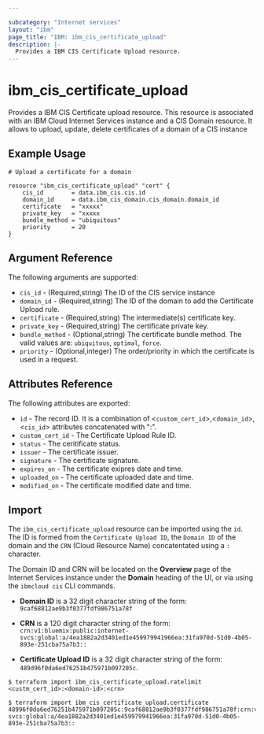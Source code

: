 ```yaml
---

subcategory: "Internet services"
layout: "ibm"
page_title: "IBM: ibm_cis_certificate_upload"
description: |-
  Provides a IBM CIS Certificate Upload resource.
---
```


# ibm_cis_certificate_upload

Provides a IBM CIS Certificate upload resource. This resource is associated with an IBM Cloud Internet Services instance and a CIS Domain resource. It allows to upload, update, delete certificates of a domain of a CIS instance

## Example Usage

```hcl
# Upload a certificate for a domain

resource "ibm_cis_certificate_upload" "cert" {
    cis_id        = data.ibm_cis.cis.id
    domain_id     = data.ibm_cis_domain.cis_domain.domain_id
    certificate   = "xxxxx"
    private_key   = "xxxxx
    bundle_method = "ubiquitous"
    priority      = 20
}
```

## Argument Reference

The following arguments are supported:

- `cis_id` - (Required,string) The ID of the CIS service instance
- `domain_id` - (Required,string) The ID of the domain to add the Certificate Upload rule.
- `certificate` - (Required,string) The intermediate(s) certificate key.
- `private_key` - (Required,string) The certificate private key.
- `bundle_method` - (Optional,string) The certificate bundle method. The valid values are: `ubiquitous`, `optimal`, `force`.
- `priority` - (Optional,integer) The order/priority in which the certificate is used in a request.

## Attributes Reference

The following attributes are exported:

- `id` - The record ID. It is a combination of <`custom_cert_id`>,<`domain_id`>,<`cis_id`> attributes concatenated with ":".
- `custom_cert_id` - The Certificate Upload Rule ID.
- `status` - The ceritificate status.
- `issuer` - The certificate issuer.
- `signature` - The certificate signature.
- `expires_on` - The certificate exipres date and time.
- `uploaded_on` - The certificate uploaded date and time.
- `modified_on` - The certificate modified date and time.

## Import

The `ibm_cis_certificate_upload` resource can be imported using the `id`. The ID is formed from the `Certificate Upload ID`, the `Domain ID` of the domain and the `CRN` (Cloud Resource Name) concatentated using a `:` character.

The Domain ID and CRN will be located on the **Overview** page of the Internet Services instance under the **Domain** heading of the UI, or via using the `ibmcloud cis` CLI commands.

- **Domain ID** is a 32 digit character string of the form: `9caf68812ae9b3f0377fdf986751a78f`

- **CRN** is a 120 digit character string of the form: `crn:v1:bluemix:public:internet-svcs:global:a/4ea1882a2d3401ed1e459979941966ea:31fa970d-51d0-4b05-893e-251cba75a7b3::`

- **Certificate Upload ID** is a 32 digit character string of the form: `489d96f0da6ed76251b475971b097205c`.

```
$ terraform import ibm_cis_certificate_upload.ratelimit <custm_cert_id>:<domain-id>:<crn>

$ terraform import ibm_cis_certificate_upload.certificate 48996f0da6ed76251b475971b097205c:9caf68812ae9b3f0377fdf986751a78f:crn:v1:bluemix:public:internet-svcs:global:a/4ea1882a2d3401ed1e459979941966ea:31fa970d-51d0-4b05-893e-251cba75a7b3::
```
